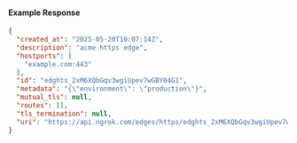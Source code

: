 <!-- Code generated for API Clients. DO NOT EDIT. -->

#### Example Response

```json
{
  "created_at": "2025-05-20T10:07:14Z",
  "description": "acme https edge",
  "hostports": [
    "example.com:443"
  ],
  "id": "edghts_2xM6XQbGqv3wgiUpev7wGBY04G1",
  "metadata": "{\"environment\": \"production\"}",
  "mutual_tls": null,
  "routes": [],
  "tls_termination": null,
  "uri": "https://api.ngrok.com/edges/https/edghts_2xM6XQbGqv3wgiUpev7wGBY04G1"
}
```
